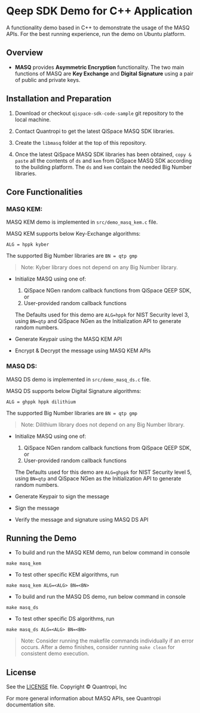 # Qeep SDK Demo for C++ Application

A functionality demo based in C++ to demonstrate the usage of the MASQ APIs. For the best running experience, run the demo on Ubuntu platform.

## **Overview**
- **MASQ** provides **Asymmetric Encryption** functionality. The two main functions of MASQ are **Key Exchange** and **Digital Signature** using a pair of public and private keys.

## **Installation and Preparation**
1. Download or checkout `qispace-sdk-code-sample` git repository to the local machine.

2. Contact Quantropi to get the latest QiSpace MASQ SDK libraries.

3. Create the `libmasq` folder at the top of this repository.

4. Once the latest QiSpace MASQ SDK libraries has been obtained, `copy & paste` all the contents of `ds` and `kem` from QiSpace MASQ SDK according to the building platform. The `ds` and `kem` contain the needed Big Number libraries.
  
## **Core Functionalities**

### MASQ KEM:

MASQ KEM demo is implemented in `src/demo_masq_kem.c` file.

MASQ KEM supports below Key-Exchange algorithms:

`ALG = hppk kyber`

The supported Big Number libraries are `BN = qtp gmp`

> Note: Kyber library does not depend on any Big Number library. 

- Initialize MASQ using one of:

  1) QiSpace NGen random callback functions from QiSpace QEEP SDK, or
  2) User-provided random callback functions

    The Defaults used for this demo are `ALG=hppk` for NIST Security level 3, using `BN=qtp` and QiSpace NGen as the Initialization API to generate random numbers.

- Generate Keypair using the MASQ KEM API
- Encrypt & Decrypt the message using MASQ KEM APIs


### MASQ DS:

MASQ DS demo is implemented in `src/demo_masq_ds.c` file.

MASQ DS supports below Digital Signature algorithms:

`ALG = ghppk hppk dilithium`

The supported Big Number libraries are `BN = qtp gmp`

> Note: Dilithium library does not depend on any Big Number library.

- Initialize MASQ using one of:

  1) QiSpace NGen random callback functions from QiSpace QEEP SDK, or 
  2) User-provided random callback functions

    The Defaults used for this demo are `ALG=ghppk` for NIST Security level 5, using `BN=qtp` and QiSpace NGen as the Initialization API to generate random numbers.

- Generate Keypair to sign the message
- Sign the message
- Verify the message and signature using MASQ DS API

## **Running the Demo** 

- To build and run the MASQ KEM demo, run below command in console
```
make masq_kem
```

- To test other specific KEM algorithms, run
```
make masq_kem ALG=<ALG> BN=<BN>
```

- To build and run the MASQ DS demo, run below command in console

```
make masq_ds
```

- To test other specific DS algorithms, run
```
make masq_ds ALG=<ALG> BN=<BN>
```

> Note: Consider running the makefile commands individually if an error occurs. After a demo finishes, consider running `make clean` for consistent demo execution.

## **License** 
See the [LICENSE](LICENSE) file. Copyright © Quantropi, Inc 
 
For more general information about MASQ APIs, see Quantropi documentation site.
